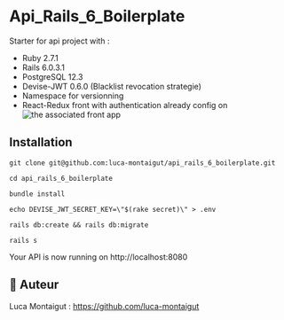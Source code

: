 # Api_Rails_6_Boilerplate

Starter for api project with :
- Ruby 2.7.1
- Rails 6.0.3.1
- PostgreSQL 12.3
- Devise-JWT 0.6.0 (Blacklist revocation strategie)
- Namespace for versionning
- React-Redux front with authentication already config on ![the associated front app](https://github.com/luca-montaigut/react_boilerplate)

## Installation

`git clone git@github.com:luca-montaigut/api_rails_6_boilerplate.git`

`cd api_rails_6_boilerplate`

`bundle install`

`echo DEVISE_JWT_SECRET_KEY=\"$(rake secret)\" > .env`

`rails db:create && rails db:migrate`

`rails s`

Your API is now running on http://localhost:8080

## 🐰 Auteur
Luca Montaigut : https://github.com/luca-montaigut
